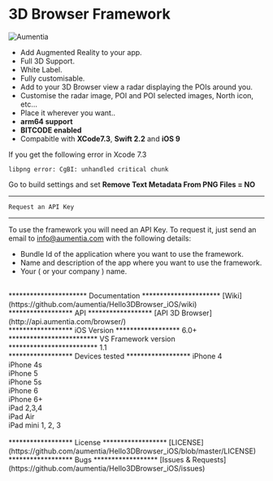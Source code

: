 3D Browser Framework
=======================

<p align="left" >
  <img src="http://www.aumentia.com/images/sdks/sdkbrowser.png" alt="Aumentia" title="Aumentia">
</p>

* Add Augmented Reality to your app.
* Full 3D Support.
* White Label.
* Fully customisable.
* Add to your 3D Browser view a radar displaying the POIs around you.
* Customise the radar image, POI and POI selected images, North icon, etc…
* Place it wherever you want..
* **arm64 support**
* **BITCODE enabled**
* Compabitle with **XCode7.3**, **Swift 2.2** and **iOS 9**


If you get the following error in Xcode 7.3 
```
libpng error: CgBI: unhandled critical chunk 
```
Go to build settings and set
**Remove Text Metadata From PNG Files = NO**
<br>
**********************
    Request an API Key
**********************
To use the framework you will need an API Key. To request it, just send an email to info@aumentia.com with the following details:
* Bundle Id of the application where you want to use the framework.
* Name and description of the app where you want to use the framework.
* Your ( or your company ) name.

<br>
**********************
    Documentation
**********************
[Wiki](https://github.com/aumentia/Hello3DBrowser_iOS/wiki)

<br>
******************
    API
******************
[API 3D Browser](http://api.aumentia.com/browser/)

<br>
******************
     iOS Version
******************
6.0+

<br>
*************************
     VS Framework version
*************************
1.1

<br>
******************
    Devices tested
******************
 iPhone 4<br>
 iPhone 4s<br>
 iPhone 5<br>
 iPhone 5s<br>
 iPhone 6<br>
 iPhone 6+<br>
 iPad 2,3,4<br>
 iPad Air<br>
 iPad mini 1, 2, 3<br>
 
 <br>
******************
    License
******************
[LICENSE](https://github.com/aumentia/Hello3DBrowser_iOS/blob/master/LICENSE)

<br>
******************
    Bugs
******************
[Issues & Requests](https://github.com/aumentia/Hello3DBrowser_iOS/issues)
